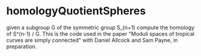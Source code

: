 # homologyQuotientSpheres
given a subgroup G of the symmetric group S_(n+1) compute the homology of S^(n-1) / G.  This is the code used in the paper "Moduli spaces of tropical curves are simply connected" with Daniel Allcock and Sam Payne, in preparation. 
